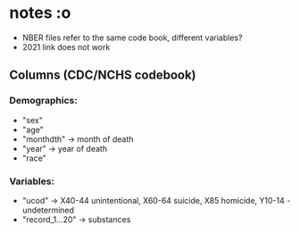 # notes :o
- NBER files refer to the same code book, different variables?
- 2021 link does not work

## Columns (CDC/NCHS codebook)
### Demographics:
- "sex"
- "age"
- "monthdth" -> month of death
- "year" -> year of death
- "race"

### Variables:
- "ucod" -> X40-44 unintentional, X60-64 suicide, X85 homicide, Y10-14 - undetermined
- "record_1...20" -> substances



